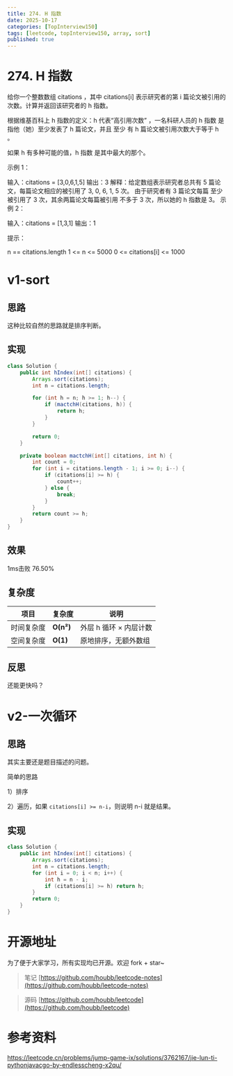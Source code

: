 ```yaml
---
title: 274. H 指数
date: 2025-10-17
categories: [TopInterview150]
tags: [leetcode, topInterview150, array, sort]
published: true
---
```


# 274. H 指数

给你一个整数数组 citations ，其中 citations[i] 表示研究者的第 i 篇论文被引用的次数。计算并返回该研究者的 h 指数。

根据维基百科上 h 指数的定义：h 代表“高引用次数” ，一名科研人员的 h 指数 是指他（她）至少发表了 h 篇论文，并且 至少 有 h 篇论文被引用次数大于等于 h 。

如果 h 有多种可能的值，h 指数 是其中最大的那个。
 

示例 1：

输入：citations = [3,0,6,1,5]
输出：3 
解释：给定数组表示研究者总共有 5 篇论文，每篇论文相应的被引用了 3, 0, 6, 1, 5 次。
     由于研究者有 3 篇论文每篇 至少 被引用了 3 次，其余两篇论文每篇被引用 不多于 3 次，所以她的 h 指数是 3。
示例 2：

输入：citations = [1,3,1]
输出：1
 

提示：

n == citations.length
1 <= n <= 5000
0 <= citations[i] <= 1000



 
# v1-sort

## 思路

这种比较自然的思路就是排序判断。

## 实现

```java
class Solution {
    public int hIndex(int[] citations) {
        Arrays.sort(citations);
        int n = citations.length;

        for (int h = n; h >= 1; h--) {
            if (mactchH(citations, h)) {
                return h;
            }
        }

        return 0;
    }

    private boolean mactchH(int[] citations, int h) {
        int count = 0;
        for (int i = citations.length - 1; i >= 0; i--) {
            if (citations[i] >= h) {
                count++;
            } else {
                break;
            }
        }
        return count >= h;
    }
}
```

## 效果

1ms击败 76.50%


## 复杂度

| 项目    | 复杂度       | 说明             |
| ----- | --------- | -------------- |
| 时间复杂度 | **O(n²)** | 外层 h 循环 × 内层计数 |
| 空间复杂度 | **O(1)**  | 原地排序，无额外数组     |

## 反思

还能更快吗？

# v2-一次循环

## 思路

其实主要还是题目描述的问题。

简单的思路

1）排序

2）遍历，如果 `citations[i] >= n-i`，则说明 n-i 就是结果。 

## 实现

```java
class Solution {
    public int hIndex(int[] citations) {
        Arrays.sort(citations);
        int n = citations.length;
        for (int i = 0; i < n; i++) {
            int h = n - i;
            if (citations[i] >= h) return h;
        }
        return 0;
    }
}
```





# 开源地址

为了便于大家学习，所有实现均已开源。欢迎 fork + star~

> 笔记 [https://github.com/houbb/leetcode-notes](https://github.com/houbb/leetcode-notes)

> 源码 [https://github.com/houbb/leetcode](https://github.com/houbb/leetcode)


# 参考资料

https://leetcode.cn/problems/jump-game-ix/solutions/3762167/jie-lun-ti-pythonjavacgo-by-endlesscheng-x2qu/
